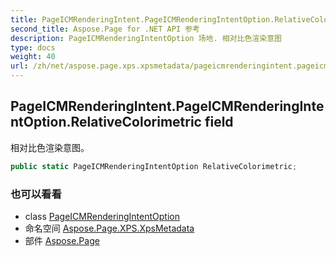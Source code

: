 ```yaml
---
title: PageICMRenderingIntent.PageICMRenderingIntentOption.RelativeColorimetric
second_title: Aspose.Page for .NET API 参考
description: PageICMRenderingIntentOption 场地. 相对比色渲染意图
type: docs
weight: 40
url: /zh/net/aspose.page.xps.xpsmetadata/pageicmrenderingintent.pageicmrenderingintentoption/relativecolorimetric/
---
```

## PageICMRenderingIntent.PageICMRenderingIntentOption.RelativeColorimetric field

相对比色渲染意图。

```csharp
public static PageICMRenderingIntentOption RelativeColorimetric;
```

### 也可以看看

* class [PageICMRenderingIntentOption](../)
* 命名空间 [Aspose.Page.XPS.XpsMetadata](../../pageicmrenderingintent.pageicmrenderingintentoption/)
* 部件 [Aspose.Page](../../../)


